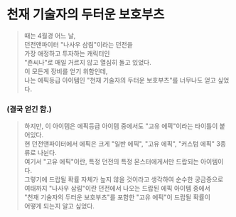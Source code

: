 # 천재 기술자의 두터운 보호부츠

> 때는 4월경 어느 날,  
> 던전앤파이터 "나사우 삼림"이라는 던전을  
> 가장 애정하고 투자하는 캐릭터인  
> "죤씨나"로 매일 거르지 않고 열심히 돌고 있었다.  
> 이 모든게 장비를 얻기 위함인데,  
> 나는 에픽등급 아이템인 "천재 기술자의 두터운 보호부츠"를 너무나도 얻고 싶었다.  
### (결국 얻긴 함.)  
> 하지만, 이 아이템은 에픽등급 아이템 중에서도 "고유 에픽"이라는 타이틀이 붙어있다.  
> 현 던전앤파이터에서 에픽은 크게 "일반 에픽", "고유 에픽", "커스텀 에픽" 3종류로 나뉜다.  
> 여기서 "고유 에픽"이란, 특정 던전의 특정 몬스터에게서만 드랍되는 아이템이다.  
> 그렇기에 드랍될 확률 자체가 높지 않을 것이라고 생각하여 순수한 궁금증으로  
> 여태까지 "나사우 삼림"이란 던전에서 나오는 드랍된 에픽 아이템 중에서  
> "천재 기술자의 두터운 보호부츠"를 포함한 "고유 에픽"이 드랍될 확률이  
> 어떻게 되는지 알고 싶었다.  
